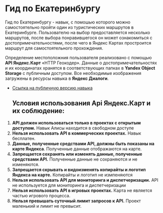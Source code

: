 # Гид по Екатеринбургу
Гид по Екатеринбургу - навык, с помошью которого можно самостоятельно пройти один из туристических маршрутов в Екатеринбурге. Пользователю на выбор предоставляется несколько маршрутов, после выбора понравившегося он может ознакомиться с достопримечательностями, после чего в Яндекс Картах простроится маршрут для самостоятельного прохождения.

Определение местоположния пользователя реализовано с помощью **API Яндекс.Карт** «HTTP Геокодер». Данные о достопримечательностях и их координатах хранятся в соответствующих папках в **Yandex Object Storage** с публичным доступом. Все необходимые изображения загружены в ресурсы навыка в **Яндекс Диалоги**.

- [Ссылка на публичную версию навыка](https://alice.ya.ru/s/3939d2f2-4583-4de4-a934-03782c7e715d)

<ol><h2>Условия использования Api Яндекс.Карт и их соблюдение:</h2>
<li><b>API должен использоваться только в проектах с открытым доступом.</b> Навык Алисы находится в свободном доступе</li>
<li><b>Нельзя использовать API в коммерческих проектах.</b> Навык бесплатен.</li>

<li><b>Данные, полученные средствами API, должны быть показаны на карте Яндекса</b>. Полученные данные отображаются на карте.</li>

<li><b>Запрещается сохранять или изменять данные, полученные средствами API.</b> Полученные данные не сохраняются и не изменяются.</li>

<li><b>Запрещается скрывать и видоизменять копирайты и логотип Яндекса на карте.</b> Копирайты и логотип не измпеняются</li>

<li><b>Нельзя использовать API для мониторинга и диспетчеризации.</b> API не используется для мониторинга и диспетчеризации</li>

<li><b>Нельзя использовать API в игровых проектах.</b> Карта не является частью игрового процесса.</li>

<li><b>Нельзя превышать суточный лимит запросов к API.</b> Проект маленький и лимит не превысит.</li>

</ol>
